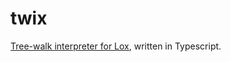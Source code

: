 # twix

[Tree-walk interpreter for Lox][crafting-interpreters], written in Typescript.

[crafting-interpreters]: http://craftinginterpreters.com/
